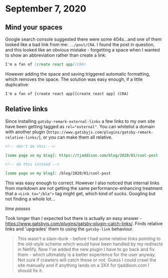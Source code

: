 # September 7, 2020

## Mind your spaces

Google search console suggested there were some 404s...and one of them looked like a bad link from me: `../post/CRA`. I found the post in question, and this looked like an obvious mistake - forgetting a space when I wanted to show an abbreviation rather than create a link:

```markdown
I'm a fan of [create react app](CRA)
```

However adding the space and saving triggered automatic formatting, which removes the space. The solution was easy enough, if a little duplicative:

```
I'm a fan of [create react app][create react app] (CRA)
```

## Relative links

Since installing `gatsby-remark-external-links` a few links to my own site have been getting tagged as `rel="external"`. You can whitelist a domain with another plugin (`https://www.gatsbyjs.com/plugins/gatsby-remark-relative-links/`), or you can make them all relative.

```markdown
<!-- don't do this -->

[some page on my blog]: https://tjaddison.com/blog/2020/01/cool-post

<!-- do this instead -->

[some page on my blog]: /blog/2020/01/cool-post
```

This was easy enough to correct. However I also noticed that internal links from markdown are not getting the same performance-enhancing treatment that a `<Link to="/bla">` tag might get, which kind of sucks. Googling but not finding a whole lot...

_time passes_

Took longer than I expected but there is actually an easy answer - https://www.gatsbyjs.com/plugins/gatsby-plugin-catch-links/. Finds relative links and 'upgrades' them to using the `gatsby-link` behaviour.

> This wasn't a slam-dunk - before I had some relative links pointing to the old-style scheme which would have been handled by my redirects in Netlify. Now I've added the new plugin I have to go back and fix them - which ultimately is a better experience for the user anyway. Not sure if crawlers will catch these or not. Guess I could crawl the site manually and if anything lands on a 3XX for tjaddison.com I should fix it.
